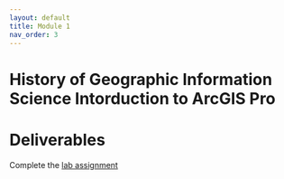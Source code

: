 ```yaml
---
layout: default
title: Module 1
nav_order: 3
---
```



# History of Geographic Information Science Intorduction to ArcGIS Pro


# Deliverables

Complete the [lab assignment](https://june-skeeter.github.io/GEOB270_Lab1_2021S1/)


